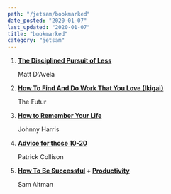 ```yaml
---
path: "/jetsam/bookmarked"
date_posted: "2020-01-07"
last_updated: "2020-01-07"
title: "bookmarked"
category: "jetsam"
---
```


1. **[The Disciplined Pursuit of Less](https://www.youtube.com/watch?v=hsFefdPhL3w)**

   Matt D'Avela

2. **[How To Find And Do Work That You Love (Ikigai)](https://www.youtube.com/watch?v=G2SqqjRn_c0)**

   The Futur

3. **[How to Remember Your Life](https://www.youtube.com/watch?v=GLy4VKeYxD4)**

   Johnny Harris

4. **[Advice for those 10-20](https://patrickcollison.com/advice)**

   Patrick Collison

5. **[How To Be Successful](https://blog.samaltman.com/how-to-be-successful) + [Productivity](https://blog.samaltman.com/productivity)**

   Sam Altman
